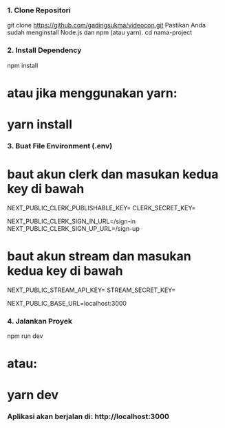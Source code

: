 ### 1. Clone Repositori
git clone https://github.com/gadingsukma/videocon.git
Pastikan Anda sudah menginstall Node.js dan npm (atau yarn).
cd nama-project

### 2. Install Dependency
npm install
# atau jika menggunakan yarn:
# yarn install

### 3. Buat File Environment (.env)
# baut akun clerk dan masukan kedua key di bawah
NEXT_PUBLIC_CLERK_PUBLISHABLE_KEY=
CLERK_SECRET_KEY=

NEXT_PUBLIC_CLERK_SIGN_IN_URL=/sign-in
NEXT_PUBLIC_CLERK_SIGN_UP_URL=/sign-up

# baut akun stream dan masukan kedua key di bawah
NEXT_PUBLIC_STREAM_API_KEY=
STREAM_SECRET_KEY=

NEXT_PUBLIC_BASE_URL=localhost:3000

### 4. Jalankan Proyek
npm run dev
# atau:
# yarn dev

### Aplikasi akan berjalan di: http://localhost:3000




